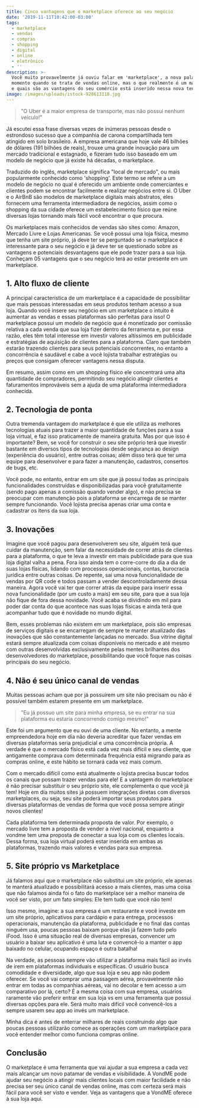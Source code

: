 ```yaml
---
title: Cinco vantagens que o marketplace oferece ao seu negócio
date: '2019-11-11T10:42:00-03:00'
tags:
  - marketplace
  - vendas
  - compras
  - shopping
  - digital
  - online
  - eletrônico
  - ''
description: >-
  Você muito provavelmente já ouviu falar em 'marketplace', a nova palavra do
  momento quando se trata de vendas online, mas o que realmente é um marketplace
  e quais são as vantagens do seu comércio está inserido nessa nova tendência? 
image: /images/uploads/istock-928613118.jpg
---
```

> "O Uber é a maior empresa de transporte, mas não possui nenhum veículo!"


Já escutei essa frase diversas vezes de inúmeras pessoas desde o estrondoso sucesso que a companhia de carona compartilhada tem atingido em solo brasileiro. A empresa americana que hoje vale 46 bilhões de dólares (191 bilhões de reais), trouxe uma grande inovação para um mercado tradicional e estagnado, e fizeram tudo isso baseado em um modelo de negócio que já existe há décadas, o marketplace.


Traduzido do inglês, marketplace significa "local de mercado", ou mais popularmente conhecido como 'shopping'. Este termo se refere a um modelo de negócio no qual é oferecido um ambiente onde comerciantes e clientes podem se encontrar facilmente e realizar negócios entre si. O Uber e o AirBnB são modelos de marketplace digitais mais abstratos, eles fornecem uma ferramenta intermediadora de negócios, assim como o shopping da sua cidade oferece um estabelecimento físico que reúne diversas lojas tornando mais fácil você encontrar o que procura.


Os marketplaces mais conhecidos de vendas são sites como: Amazon, Mercado Livre e Lojas Americanas. Se você possui uma loja física, mesmo que tenha um site próprio, já deve ter se perguntado se o marketplace é interessante para o seu negócio e já deve ter se questionado sobre as vantagens e potenciais desvantagens que ele pode trazer para a sua loja. Conheçam 05 vantagens que o seu negócio terá ao estar presente em um marketplace.


## 1. Alto fluxo de cliente


A principal característica de um marketplace é a capacidade de possibilitar que mais pessoas interessadas em seus produtos tenham acesso a sua loja. Quando você insere seu negócio em um marketplace o intuito é aumentar as vendas e essas plataformas são perfeitas para isso! O marketplace possui um modelo de negócio que é monetizado por comissão relativa a cada venda que sua loja fizer dentro da ferramenta e, por essa razão, eles têm total interesse em investir valores altíssimos em publicidade e estratégias de aquisição de clientes para a plataforma. Claro que também estarão trazendo clientes para seus potenciais concorrentes, no entanto a concorrência é saudável e cabe a você lojista trabalhar estratégias ou preços que consigam oferecer vantagens nessa disputa.


Em resumo, assim como em um shopping físico ele concentrará uma alta quantidade de compradores, permitindo seu negócio atingir clientes e faturamentos improváveis sem a ajuda de uma plataforma intermediadora conhecida.


## 2. Tecnologia de ponta


Outra tremenda vantagem do marketplace é que ele utiliza as melhores tecnologias atuais para trazer a maior quantidade de funções para a sua loja virtual, e faz isso praticamente de maneira gratuita. Mas por que isso é importante? Bem, se você for construir o seu site próprio terá que investir bastante em diversos tipos de tecnologias desde segurança ao design (experiência do usuário), entre outras coisas; além disso terá que ter uma equipe para desenvolver e para fazer a manutenção, cadastros, consertos de bugs, etc.


Você pode, no entanto, entrar em um site que já possui todas as principais funcionalidades construídas e disponibilizadas para você gratuitamente (sendo pago apenas a comissão quando vender algo), e não precisa se preocupar com manutenção pois a plataforma se encarrega de se manter sempre funcionando. Você lojista precisa apenas criar uma conta e cadastrar os itens da sua loja.


## 3. Inovações


Imagine que você pagou para desenvolverem seu site, alguém terá que cuidar da manutenção, sem falar da necessidade de correr atrás de clientes para a plataforma, o que te leva a investir em mais publicidade para que sua loja digital valha a pena. Fora isso ainda tem o corre-corre do dia a dia de suas lojas físicas, lidando com processos operacionais, contas, burocracia jurídica entre outras coisas. De repente, sai uma nova funcionalidade de vendas por QR code e todos passam a vender descontroladamente dessa maneira. Agora você vai ter que correr atrás da equipe para inserir essa nova funcionalidade (por um custo a mais) em seu site, para que a sua loja não fique de fora dessa novidade. Você acaba se dividindo em mil para poder dar conta do que acontece nas suas lojas físicas e ainda terá que acompanhar tudo que é novidade no mundo digital.


Bem, esses problemas não existem em um marketplace, pois são empresas de serviços digitais e se encarregam de sempre te manter atualizado das inovações que são constantemente lançadas no mercado. Sua vitrine digital estará sempre atualizada com coisas disponíveis no mercado e até mesmo com outras desenvolvidas exclusivamente pelas mentes brilhantes dos desenvolvedores do marketplace, possibilitando que você foque nas coisas principais do seu negócio.


## 4. Não é seu único canal de vendas


Muitas pessoas acham que por já possuírem um site não precisam ou não é possível também estarem presente em um marketplace.


> "Eu já possuo um site para minha empresa, se eu entrar na sua plataforma eu estaria concorrendo comigo mesmo!"


Este foi um argumento que eu ouvi de uma cliente. No entanto, a mente empreendedora hoje em dia não deveria acreditar que fazer vendas em diversas plataformas seria prejudicial e uma concorrência própria. A verdade é que o mercado físico está cada vez mais difícil e seu cliente, que antigamente comprava com determinada frequência está migrando para as compras online, e este hábito se tornará cada vez mais comum.


Com o mercado difícil como está atualmente o lojista precisa buscar todos os canais que possam trazer vendas para ele! E a vantagem do marketplace é não precisar substituir o seu próprio site, ele complementa o que você já tem! Hoje em dia muitos sites já possuem integrações diretas com diversos marketplaces, ou seja, seu site poderá importar seus produtos para diversas plataformas de vendas de forma que você possa sempre atingir novos clientes!


Cada plataforma tem determinada proposta de valor. Por exemplo, o mercado livre tem a proposta de vender a nível nacional, enquanto a vondme tem uma proposta de conectar a sua loja com os clientes locais. Dessa forma, sua loja virtual poderá estar inserida em ambas as plataformas, trazendo mais valores e vendas para sua empresa.


## 5. Site próprio vs Marketplace


Já falamos aqui que o marketplace não substitui um site próprio, ele apenas te manterá atualizado e possibilitará acesso a mais clientes, mas uma coisa que não falamos ainda foi o fato do marketplace ser a melhor maneira de você ser visto, por um fato simples: Ele tem tudo que você não tem!


Isso mesmo, imagine: a sua empresa é um restaurante e você investe em um site próprio, aplicativos para cardápio e para entrega, processos operacionais, manutenção da plataforma, publicidade e no final das contas ninguém usa, poucas pessoas baixam porque elas já fazem tudo pelo iFood. Isso é uma situação real de diversas empresas, convencer um usuário a baixar seu aplicativo é uma luta e convencê-lo a manter o app baixado no celular, ocupando espaço é outra batalha!


Na verdade, as pessoas sempre vão utilizar a plataforma mais fácil ao invés de irem em plataformas individuais e específicas. O usuário busca comodidade e diversidade, algo que sua loja e seu app não podem oferecer. Se você vai comprar uma passagem aérea, provavelmente não entrar em todas as companhias aéreas, vai no decolar e tem acesso a um comparativo por lá, certo? É a mesma coisa com sua empresa, usuários raramente vão preferir entrar em sua loja vs em uma ferramenta que possui diversas opções para ele. Será muito mais difícil você convencê-los a sempre usarem seu app ao invés um marketplace.


Minha dica é antes de enterrar milhares de reais construindo algo que poucas pessoas utilizarão comece as operações com um marketplace para você entender melhor como funciona compras online.


## Conclusão


O marketplace é uma ferramenta que vai ajudar a sua empresa a cada vez mais alcançar um novo patamar de vendas e visibilidade. A VondME pode ajudar seu negócio a atingir mais clientes locais com maior facilidade e não precisa ser seu único canal de vendas online, mas com certeza será mais fácil para você ser visto e vender. Veja as vantagens que a VondME oferece à sua loja aqui.

